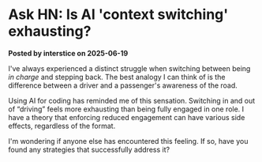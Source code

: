 # Ask HN: Is AI 'context switching' exhausting?  
**Posted by interstice on 2025-06-19**

I've always experienced a distinct struggle when switching between being *in charge* and stepping back. The best analogy I can think of is the difference between a driver and a passenger's awareness of the road.

Using AI for coding has reminded me of this sensation. Switching in and out of “driving” feels more exhausting than being fully engaged in one role. I have a theory that enforcing reduced engagement can have various side effects, regardless of the format.

I'm wondering if anyone else has encountered this feeling. If so, have you found any strategies that successfully address it?